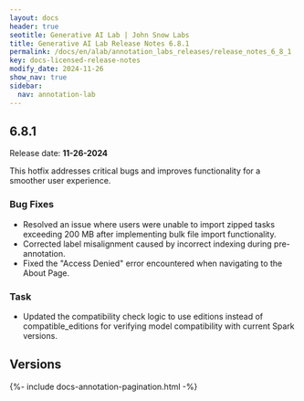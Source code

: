 ```yaml
---
layout: docs
header: true
seotitle: Generative AI Lab | John Snow Labs
title: Generative AI Lab Release Notes 6.8.1
permalink: /docs/en/alab/annotation_labs_releases/release_notes_6_8_1
key: docs-licensed-release-notes
modify_date: 2024-11-26
show_nav: true
sidebar:
  nav: annotation-lab
---
```


<div class="h3-box" markdown="1">

## 6.8.1

Release date: **11-26-2024**

This hotfix addresses critical bugs and improves functionality for a smoother user experience.

### Bug Fixes
- Resolved an issue where users were unable to import zipped tasks exceeding 200 MB after implementing bulk file import functionality.
- Corrected label misalignment caused by incorrect indexing during pre-annotation.
- Fixed the "Access Denied" error encountered when navigating to the About Page.

### Task
- Updated the compatibility check logic to use editions instead of compatible_editions for verifying model compatibility with current Spark versions.

</div><div class="prev_ver h3-box" markdown="1">

## Versions

</div>

{%- include docs-annotation-pagination.html -%}